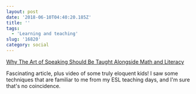 ```yaml
---
layout: post
date: '2018-06-10T04:40:20.185Z'
title: ''
tags: 
  - 'Learning and teaching'
slug: '16820'
category: social
---
```

[Why The Art of Speaking Should Be Taught Alongside Math and Literacy](https://www.kqed.org/mindshift/46546/why-the-art-of-speaking-should-be-taught-alongside-math-and-literacy)

Fascinating article, plus video of some truly eloquent kids! I saw some techniques that are familiar to me from my ESL teaching days, and I&#39;m sure that&#39;s no coincidence. 
